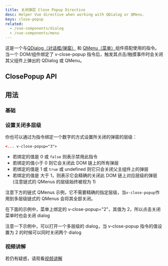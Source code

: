 ```yaml
---
title: 关闭弹层 Close Popup Directive
desc: Helper Vue directive when working with QDialog or QMenu.
keys: close-popup
related:
  - /vue-components/dialog
  - /vue-components/menu
---
```


这是一个与[QDialog（对话框/弹窗）](/vue-components/dialog) 和 [QMenu（菜单）](/vue-components/menu)组件搭配使用的指令。当一个 DOM/组件绑定了 v-close-popup 指令后，触发其点击/触摸事件时会关闭其父组件上弹出的 QDialog 或 QMenu。

## ClosePopup API

<doc-api file="ClosePopup" />

## 用法

### 基础

<doc-example title="与 QMenu 配合" file="ClosePopup/Menu" />

<doc-example title="与 QDialog 配合" file="ClosePopup/Dialog" />

### 设置关闭多层级

你也可以通过为指令绑定一个数字的方式设置所关闭的弹窗的层级：

```html
<... v-close-popup="3">
```

* 若绑定的值是 0 或  `false` 则表示禁用此指令
* 若绑定的值小于 0 则它会关闭此 DOM 链上的所有弹层
* 若绑定的值是 1 或 `true` 或 undefined 则它只会关闭父主组件上的弹层
* 若绑定的值是 大于 1，则表示它会精确的关闭此 DOM 链上对应层级的弹层 (注意链式的 QMenus 的层级始终被视为 1)

注意下方的链式 QMenus 示例，它不需要精确的指定层级，当`v-close-popup`作用到多层级链式的 QMenus 会将其全部关闭。

<doc-example title="Menu tree" file="ClosePopup/MenuTree" />

在下面的示例中，菜单上绑定的 v-close-popup="2"，其值为 2，所以点击关闭菜单时也会关闭 dialog

<doc-example title="Dialog with menu" file="ClosePopup/DialogMenu" />

注意一下示例中，可以打开一个多层级的 dialog，当 v-close-popup 指令的值设置为 2 的时候可以同时关闭两个 dialog

<doc-example title="Dialog in Dialog" file="ClosePopup/DialogInDialog" />

### 视频讲解
若仍有疑惑，请观看[视频讲解](https://www.bilibili.com/video/BV1vA4y1d7qr)
